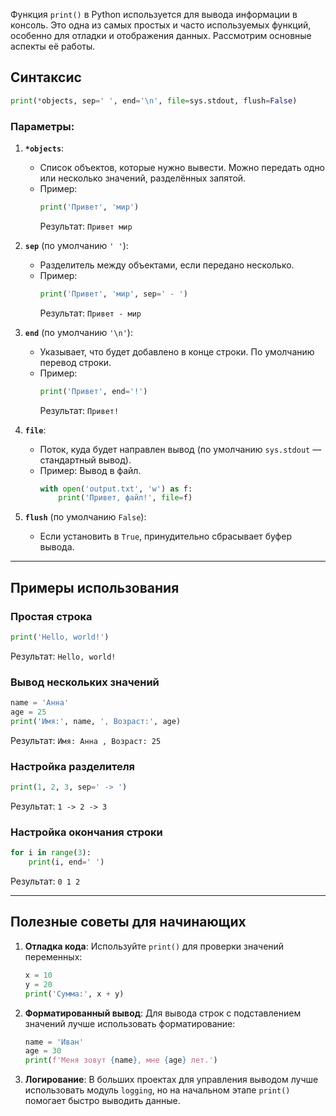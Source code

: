Функция `print()` в Python используется для вывода информации в консоль. Это одна из самых простых и часто используемых функций, особенно для отладки и отображения данных. Рассмотрим основные аспекты её работы. 

## Синтаксис
```python
print(*objects, sep=' ', end='\n', file=sys.stdout, flush=False)
```

### Параметры:
1. **`*objects`**: 
   - Список объектов, которые нужно вывести. Можно передать одно или несколько значений, разделённых запятой.
   - Пример:
     ```python
     print('Привет', 'мир')
     ```
     Результат: `Привет мир`

2. **`sep`** (по умолчанию `' '`):
   - Разделитель между объектами, если передано несколько.
   - Пример:
     ```python
     print('Привет', 'мир', sep=' - ')
     ```
     Результат: `Привет - мир`

3. **`end`** (по умолчанию `'\n'`):
   - Указывает, что будет добавлено в конце строки. По умолчанию перевод строки.
   - Пример:
     ```python
     print('Привет', end='!')
     ```
     Результат: `Привет!`

4. **`file`**:
   - Поток, куда будет направлен вывод (по умолчанию `sys.stdout` — стандартный вывод).
   - Пример: Вывод в файл.
     ```python
     with open('output.txt', 'w') as f:
         print('Привет, файл!', file=f)
     ```

5. **`flush`** (по умолчанию `False`):
   - Если установить в `True`, принудительно сбрасывает буфер вывода.

---

## Примеры использования

### Простая строка
```python
print('Hello, world!')
```
Результат: `Hello, world!`

### Вывод нескольких значений
```python
name = 'Анна'
age = 25
print('Имя:', name, ', Возраст:', age)
```
Результат: `Имя: Анна , Возраст: 25`

### Настройка разделителя
```python
print(1, 2, 3, sep=' -> ')
```
Результат: `1 -> 2 -> 3`

### Настройка окончания строки
```python
for i in range(3):
    print(i, end=' ')
```
Результат: `0 1 2`

---

## Полезные советы для начинающих

1. **Отладка кода**:
   Используйте `print()` для проверки значений переменных:
   ```python
   x = 10
   y = 20
   print('Сумма:', x + y)
   ```

2. **Форматированный вывод**:
   Для вывода строк с подставлением значений лучше использовать форматирование:
   ```python
   name = 'Иван'
   age = 30
   print(f'Меня зовут {name}, мне {age} лет.')
   ```

3. **Логирование**:
   В больших проектах для управления выводом лучше использовать модуль `logging`, но на начальном этапе `print()` помогает быстро выводить данные.

